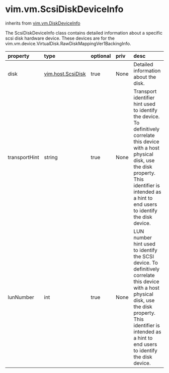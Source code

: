 vim.vm.ScsiDiskDeviceInfo
=========================
inherits from [vim.vm.DiskDeviceInfo](docs/vim.vm.DiskDeviceInfo.md)


The ScsiDiskDeviceInfo class contains detailed information about a specific   scsi disk hardware device. These devices are for the   vim.vm.device.VirtualDisk.RawDiskMappingVer1BackingInfo.

| property | type | optional | priv | desc |
|:---------|:-----|:---------|:-----|:-----|
| disk | [vim.host.ScsiDisk](vim.host.ScsiDisk.md "vim.host.ScsiDisk") | true | None | Detailed information about the disk. |
| transportHint | string | true | None | Transport identifier hint used to identify the device.  To definitively   correlate this device with a host physical disk, use the disk property.   This identifier is intended as a hint to end users to identify the   disk device. |
| lunNumber | int | true | None | LUN number hint used to identify the SCSI device.  To definitively   correlate this device with a host physical disk, use the disk property.   This identifier is intended as a hint to end users to identify the   disk device. |


